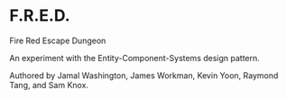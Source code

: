 # F.R.E.D.
Fire Red Escape Dungeon

An experiment with the Entity-Component-Systems design pattern.

Authored by Jamal Washington, James Workman, Kevin Yoon, Raymond Tang, and Sam Knox.
